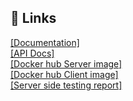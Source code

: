  
## 🔗 Links
[[Documentation]](https://github.com/ShreyankB/Documents/blob/main/College%20event%20management.pdf) <br/>
[[API Docs]]( https://documenter.getpostman.com/view/10310780/UyxdLpa8#163b11e0-52ac-4219-af5a-b5eead0455b7) <br/>
[[Docker hub Server image]](https://hub.docker.com/repository/docker/shreyankb/event_management_server) <br/>
[[Docker hub Client image]](https://hub.docker.com/repository/docker/shreyankb/event_management_client) <br/>
[[Server side testing report]](https://github.com/ShreyankB/Documents/blob/main/server%20side%20testing%20report.pdf) <br/>
